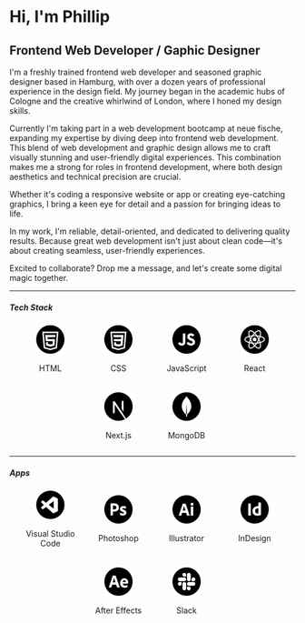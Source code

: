 # Hi, I'm Phillip
## Frontend Web Developer / Gaphic Designer

I'm a freshly trained frontend web developer and seasoned graphic designer based in Hamburg, with over a dozen years of professional experience in the design field. My journey began in the academic hubs of Cologne and the creative whirlwind of London, where I honed my design skills.

Currently I'm taking part in a web development bootcamp at neue fische, expanding my expertise by diving deep into frontend web development. This blend of web development and graphic design allows me to craft visually stunning and user-friendly digital experiences. This combination makes me a strong for roles in frontend development, where both design aesthetics and technical precision are crucial. 

Whether it's coding a responsive website or app or creating eye-catching graphics, I bring a keen eye for detail and a passion for bringing ideas to life.

In my work, I'm reliable, detail-oriented, and dedicated to delivering quality results. Because great web development isn't just about clean code—it's about creating seamless, user-friendly experiences.

Excited to collaborate? Drop me a message, and let's create some digital magic together.

---

##### Tech Stack
<div style="display: flex; justify-content: center; align-items: center; gap: 20px; flex-wrap: wrap;">
  <div style="text-align: center; width: 100px;">
    <img src="/pics/ICON-HTML.png" width="50px" height="50px">
    <p>HTML</p>
  </div>
  <div style="text-align: center; width: 100px;">
    <img src="/pics/ICON-CSS.png" width="50px" height="50px">
    <p>CSS</p>
  </div>
  <div style="text-align: center; width: 100px;">
    <img src="/pics/ICON-JS.png" width="50px" height="50px">
    <p>JavaScript</p>
  </div>
  <div style="text-align: center; width: 100px;">
    <img src="/pics/ICON-React.png" width="50px" height="50px">
    <p>React</p>
  </div>
  <div style="text-align: center; width: 100px;">
    <img src="/pics/ICON-Next.png" width="50px" height="50px">
    <p>Next.js</p>
  </div>
  <div style="text-align: center; width: 100px;">
    <img src="/pics/ICON-MongoDB.png" width="50px" height="50px">
    <p>MongoDB</p>
  </div>
</div>

---

##### Apps
<div style="display: flex; justify-content: center; align-items: center; gap: 20px; flex-wrap: wrap;">
  <div style="text-align: center; width: 100px;">
    <img src="/pics/ICON-VS.png" width="50px" height="50px">
    <p>Visual Studio Code</p>
  </div>
  <div style="text-align: center; width: 100px;">
    <img src="/pics/ICON-Ps.png" width="50px" height="50px">
    <p>Photoshop</p>
  </div>
  <div style="text-align: center; width: 100px;">
    <img src="/pics/ICON-Ai.png" width="50px" height="50px">
    <p>Illustrator</p>
  </div>
  <div style="text-align: center; width: 100px;">
    <img src="/pics/ICON-Id.png" width="50px" height="50px">
    <p>InDesign</p>
  </div>
  <div style="text-align: center; width: 100px;">
    <img src="/pics/ICON-Ae.png" width="50px" height="50px">
    <p>After Effects</p>
  </div>
  <div style="text-align: center; width: 100px;">
    <img src="/pics/ICON-Slack.png" width="50px" height="50px">
    <p>Slack</p>
  </div>
</div>
